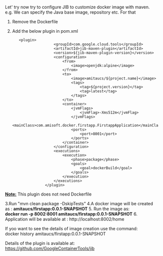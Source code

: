 Let' try now try to configure JIB to customize docker image with maven. 
e.g. We can specify the Java base image, repository etc. For that <br>

1. Remove the Dockerfile
2. Add the below plugin in pom.xml

          <plugin>
                          <groupId>com.google.cloud.tools</groupId>
                          <artifactId>jib-maven-plugin</artifactId>
                          <version>${jib-maven-plugin-version}</version>
                          <configuration>
                              <from>
                                  <image>openjdk:alpine</image>
                              </from>
                              <to>
                                  <image>amitaucs/${project.name}</image>
                                  <tags>
                                      <tag>${project.version}</tag>
                                      <tag>latest</tag>
                                  </tags>
                              </to>
                              <container>
                                  <jvmFlags>
                                      <jvmFlag>-Xms512m</jvmFlag>
                                  </jvmFlags>
                                  <mainClass>com.amisoft.docker.firstapp.FirstappApplication</mainClass>
                                  <ports>
                                      <port>8001</port>
                                  </ports>
                              </container>
                          </configuration>
                          <executions>
                              <execution>
                                  <phase>package</phase>
                                  <goals>
                                      <goal>dockerBuild</goal>
                                  </goals>
                              </execution>
                          </executions>
                      </plugin>
            
<u><b>Note:</u></b> This plugin does not need Dockerfile

3.Run "mvn clean package -DskipTests"
4.A docker image will be created as : <b> amitaucs/firstapp:0.0.1-SNAPSHOT</b>
5. Run the image as:<br>
  <b>docker run -p 8002:8001   amitaucs/firstapp:0.0.1-SNAPSHOT</b>
6. Application will be available at : http://localhost:8002/home

If yoo want to see the details of image creation use the command:<br>
docker history amitaucs/firstapp:0.0.1-SNAPSHOT

Details of the plugin is available at: https://github.com/GoogleContainerTools/jib

